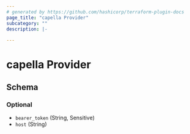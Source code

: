 ```yaml
---
# generated by https://github.com/hashicorp/terraform-plugin-docs
page_title: "capella Provider"
subcategory: ""
description: |-
  
---
```


# capella Provider





<!-- schema generated by tfplugindocs -->
## Schema

### Optional

- `bearer_token` (String, Sensitive)
- `host` (String)
